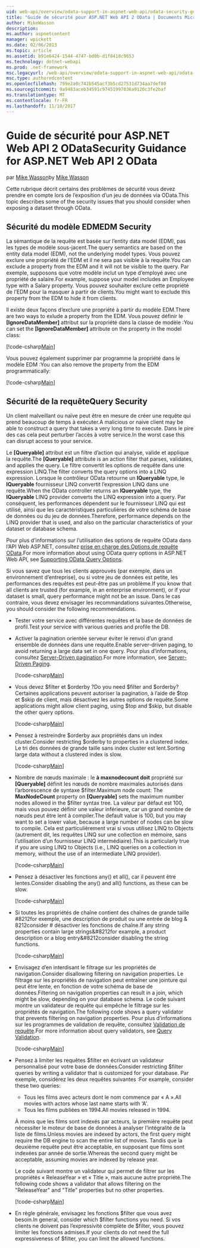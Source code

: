 ```yaml
---
uid: web-api/overview/odata-support-in-aspnet-web-api/odata-security-guidance
title: "Guide de sécurité pour ASP.NET Web API 2 OData | Documents Microsoft"
author: MikeWasson
description: 
ms.author: aspnetcontent
manager: wpickett
ms.date: 02/06/2013
ms.topic: article
ms.assetid: b91e6424-1544-4747-bd0b-d1f8418c9653
ms.technology: dotnet-webapi
ms.prod: .net-framework
msc.legacyurl: /web-api/overview/odata-support-in-aspnet-web-api/odata-security-guidance
msc.type: authoredcontent
ms.openlocfilehash: 799e2a0c742b545acf3b5cd27531d734aa7def80
ms.sourcegitcommit: 9a9483aceb34591c97451997036a9120c3fe2baf
ms.translationtype: MT
ms.contentlocale: fr-FR
ms.lasthandoff: 11/10/2017
---
```

<a name="security-guidance-for-aspnet-web-api-2-odata"></a><span data-ttu-id="2ce0d-102">Guide de sécurité pour ASP.NET Web API 2 OData</span><span class="sxs-lookup"><span data-stu-id="2ce0d-102">Security Guidance for ASP.NET Web API 2 OData</span></span>
====================
<span data-ttu-id="2ce0d-103">par [Mike Wasson](https://github.com/MikeWasson)</span><span class="sxs-lookup"><span data-stu-id="2ce0d-103">by [Mike Wasson](https://github.com/MikeWasson)</span></span>

<span data-ttu-id="2ce0d-104">Cette rubrique décrit certains des problèmes de sécurité vous devez prendre en compte lors de l’exposition d’un jeu de données via OData.</span><span class="sxs-lookup"><span data-stu-id="2ce0d-104">This topic describes some of the security issues that you should consider when exposing a dataset through OData.</span></span>

## <a name="edm-security"></a><span data-ttu-id="2ce0d-105">Sécurité du modèle EDM</span><span class="sxs-lookup"><span data-stu-id="2ce0d-105">EDM Security</span></span>

<span data-ttu-id="2ce0d-106">La sémantique de la requête est basée sur l’entity data model (EDM), pas les types de modèle sous-jacent.</span><span class="sxs-lookup"><span data-stu-id="2ce0d-106">The query semantics are based on the entity data model (EDM), not the underlying model types.</span></span> <span data-ttu-id="2ce0d-107">Vous pouvez exclure une propriété de l’EDM et il ne sera pas visible à la requête.</span><span class="sxs-lookup"><span data-stu-id="2ce0d-107">You can exclude a property from the EDM and it will not be visible to the query.</span></span> <span data-ttu-id="2ce0d-108">Par exemple, supposons que votre modèle inclut un type d’employé avec une propriété de salaire.</span><span class="sxs-lookup"><span data-stu-id="2ce0d-108">For example, suppose your model includes an Employee type with a Salary property.</span></span> <span data-ttu-id="2ce0d-109">Vous pouvez souhaiter exclure cette propriété de l’EDM pour la masquer à partir de clients.</span><span class="sxs-lookup"><span data-stu-id="2ce0d-109">You might want to exclude this property from the EDM to hide it from clients.</span></span>

<span data-ttu-id="2ce0d-110">Il existe deux façons d’exclure une propriété à partir du modèle EDM.</span><span class="sxs-lookup"><span data-stu-id="2ce0d-110">There are two ways to exlude a property from the EDM.</span></span> <span data-ttu-id="2ce0d-111">Vous pouvez définir le **[IgnoreDataMember]** attribut sur la propriété dans la classe de modèle :</span><span class="sxs-lookup"><span data-stu-id="2ce0d-111">You can set the **[IgnoreDataMember]** attribute on the property in the model class:</span></span>

[!code-csharp[Main](odata-security-guidance/samples/sample1.cs)]

<span data-ttu-id="2ce0d-112">Vous pouvez également supprimer par programme la propriété dans le modèle EDM :</span><span class="sxs-lookup"><span data-stu-id="2ce0d-112">You can also remove the property from the EDM programmatically:</span></span>

[!code-csharp[Main](odata-security-guidance/samples/sample2.cs)]

## <a name="query-security"></a><span data-ttu-id="2ce0d-113">Sécurité de la requête</span><span class="sxs-lookup"><span data-stu-id="2ce0d-113">Query Security</span></span>

<span data-ttu-id="2ce0d-114">Un client malveillant ou naïve peut être en mesure de créer une requête qui prend beaucoup de temps à exécuter.</span><span class="sxs-lookup"><span data-stu-id="2ce0d-114">A malicious or naive client may be able to construct a query that takes a very long time to execute.</span></span> <span data-ttu-id="2ce0d-115">Dans le pire des cas cela peut perturber l’accès à votre service.</span><span class="sxs-lookup"><span data-stu-id="2ce0d-115">In the worst case this can disrupt access to your service.</span></span>

<span data-ttu-id="2ce0d-116">Le **[Queryable]** attribut est un filtre d’action qui analyse, valide et applique la requête.</span><span class="sxs-lookup"><span data-stu-id="2ce0d-116">The **[Queryable]** attribute is an action filter that parses, validates, and applies the query.</span></span> <span data-ttu-id="2ce0d-117">Le filtre convertit les options de requête dans une expression LINQ.</span><span class="sxs-lookup"><span data-stu-id="2ce0d-117">The filter converts the query options into a LINQ expression.</span></span> <span data-ttu-id="2ce0d-118">Lorsque le contrôleur OData retourne un **IQueryable** type, le **IQueryable** fournisseur LINQ convertit l’expression LINQ dans une requête.</span><span class="sxs-lookup"><span data-stu-id="2ce0d-118">When the OData controller returns an **IQueryable** type, the **IQueryable** LINQ provider converts the LINQ expression into a query.</span></span> <span data-ttu-id="2ce0d-119">Par conséquent, les performances dépendent sur le fournisseur LINQ qui est utilisé, ainsi que les caractéristiques particulières de votre schéma de base de données ou du jeu de données.</span><span class="sxs-lookup"><span data-stu-id="2ce0d-119">Therefore, performance depends on the LINQ provider that is used, and also on the particular characteristics of your dataset or database schema.</span></span>

<span data-ttu-id="2ce0d-120">Pour plus d’informations sur l’utilisation des options de requête OData dans l’API Web ASP.NET, consultez [prise en charge des Options de requête OData](supporting-odata-query-options.md).</span><span class="sxs-lookup"><span data-stu-id="2ce0d-120">For more information about using OData query options in ASP.NET Web API, see [Supporting OData Query Options](supporting-odata-query-options.md).</span></span>

<span data-ttu-id="2ce0d-121">Si vous savez que tous les clients approuvés (par exemple, dans un environnement d’entreprise), ou si votre jeu de données est petite, les performances des requêtes est peut-être pas un problème.</span><span class="sxs-lookup"><span data-stu-id="2ce0d-121">If you know that all clients are trusted (for example, in an enterprise environment), or if your dataset is small, query performance might not be an issue.</span></span> <span data-ttu-id="2ce0d-122">Dans le cas contraire, vous devez envisager les recommandations suivantes.</span><span class="sxs-lookup"><span data-stu-id="2ce0d-122">Otherwise, you should consider the following recommendations.</span></span>

- <span data-ttu-id="2ce0d-123">Tester votre service avec différentes requêtes et la base de données de profil.</span><span class="sxs-lookup"><span data-stu-id="2ce0d-123">Test your service with various queries and profile the DB.</span></span>
- <span data-ttu-id="2ce0d-124">Activer la pagination orientée serveur éviter le renvoi d’un grand ensemble de données dans une requête.</span><span class="sxs-lookup"><span data-stu-id="2ce0d-124">Enable server-driven paging, to avoid returning a large data set in one query.</span></span> <span data-ttu-id="2ce0d-125">Pour plus d’informations, consultez [Server-Driven pagination](supporting-odata-query-options.md#server-paging).</span><span class="sxs-lookup"><span data-stu-id="2ce0d-125">For more information, see [Server-Driven Paging](supporting-odata-query-options.md#server-paging).</span></span> 

    [!code-csharp[Main](odata-security-guidance/samples/sample3.cs)]
- <span data-ttu-id="2ce0d-126">Vous devez $filter et $orderby ?</span><span class="sxs-lookup"><span data-stu-id="2ce0d-126">Do you need $filter and $orderby?</span></span> <span data-ttu-id="2ce0d-127">Certaines applications peuvent autoriser la pagination, à l’aide de $top et $skip de client, mais désactivez les autres options de requête.</span><span class="sxs-lookup"><span data-stu-id="2ce0d-127">Some applications might allow client paging, using $top and $skip, but disable the other query options.</span></span> 

    [!code-csharp[Main](odata-security-guidance/samples/sample4.cs)]
- <span data-ttu-id="2ce0d-128">Pensez à restreindre $orderby aux propriétés dans un index cluster.</span><span class="sxs-lookup"><span data-stu-id="2ce0d-128">Consider restricting $orderby to properties in a clustered index.</span></span> <span data-ttu-id="2ce0d-129">Le tri des données de grande taille sans index cluster est lent.</span><span class="sxs-lookup"><span data-stu-id="2ce0d-129">Sorting large data without a clustered index is slow.</span></span> 

    [!code-csharp[Main](odata-security-guidance/samples/sample5.cs)]
- <span data-ttu-id="2ce0d-130">Nombre de nœuds maximale : le **à maxnodecount doit** propriété sur **[Queryable]** définit les nœuds de nombre maximales autorisés dans l’arborescence de syntaxe $filter.</span><span class="sxs-lookup"><span data-stu-id="2ce0d-130">Maximum node count: The **MaxNodeCount** property on **[Queryable]** sets the maximum number nodes allowed in the $filter syntax tree.</span></span> <span data-ttu-id="2ce0d-131">La valeur par défaut est 100, mais vous pouvez définir une valeur inférieure, car un grand nombre de nœuds peut être lent à compiler.</span><span class="sxs-lookup"><span data-stu-id="2ce0d-131">The default value is 100, but you may want to set a lower value, because a large number of nodes can be slow to compile.</span></span> <span data-ttu-id="2ce0d-132">Cela est particulièrement vrai si vous utilisez LINQ to Objects (autrement dit, les requêtes LINQ sur une collection en mémoire, sans l’utilisation d’un fournisseur LINQ intermédiaire).</span><span class="sxs-lookup"><span data-stu-id="2ce0d-132">This is particularly true if you are using LINQ to Objects (i.e., LINQ queries on a collection in memory, without the use of an intermediate LINQ provider).</span></span> 

    [!code-csharp[Main](odata-security-guidance/samples/sample6.cs)]
- <span data-ttu-id="2ce0d-133">Pensez à désactiver les fonctions any() et all(), car il peuvent être lentes.</span><span class="sxs-lookup"><span data-stu-id="2ce0d-133">Consider disabling the any() and all() functions, as these can be slow.</span></span> 

    [!code-csharp[Main](odata-security-guidance/samples/sample7.cs)]
- <span data-ttu-id="2ce0d-134">Si toutes les propriétés de chaîne contient des chaînes de grande taille #8212for exemple, une description de produit ou une entrée de blog & 8212consider # désactiver les fonctions de chaîne.</span><span class="sxs-lookup"><span data-stu-id="2ce0d-134">If any string properties contain large strings&#8212for example, a product description or a blog entry&#8212consider disabling the string functions.</span></span> 

    [!code-csharp[Main](odata-security-guidance/samples/sample8.cs)]
- <span data-ttu-id="2ce0d-135">Envisagez d’en interdisant le filtrage sur les propriétés de navigation.</span><span class="sxs-lookup"><span data-stu-id="2ce0d-135">Consider disallowing filtering on navigation properties.</span></span> <span data-ttu-id="2ce0d-136">Le filtrage sur les propriétés de navigation peut entraîner une jointure qui peut être lente, en fonction de votre schéma de base de données.</span><span class="sxs-lookup"><span data-stu-id="2ce0d-136">Filtering on navigation properties can result in a join, which might be slow, depending on your database schema.</span></span> <span data-ttu-id="2ce0d-137">Le code suivant montre un validateur de requête qui empêche le filtrage sur les propriétés de navigation.</span><span class="sxs-lookup"><span data-stu-id="2ce0d-137">The following code shows a query validator that prevents filtering on navigation properties.</span></span> <span data-ttu-id="2ce0d-138">Pour plus d’informations sur les programmes de validation de requête, consultez [Validation de requête](supporting-odata-query-options.md#query-validation).</span><span class="sxs-lookup"><span data-stu-id="2ce0d-138">For more information about query validators, see [Query Validation](supporting-odata-query-options.md#query-validation).</span></span> 

    [!code-csharp[Main](odata-security-guidance/samples/sample9.cs)]
- <span data-ttu-id="2ce0d-139">Pensez à limiter les requêtes $filter en écrivant un validateur personnalisé pour votre base de données.</span><span class="sxs-lookup"><span data-stu-id="2ce0d-139">Consider restricting $filter queries by writing a validator that is customized for your database.</span></span> <span data-ttu-id="2ce0d-140">Par exemple, considérez les deux requêtes suivantes :</span><span class="sxs-lookup"><span data-stu-id="2ce0d-140">For example, consider these two queries:</span></span> 

    - <span data-ttu-id="2ce0d-141">Tous les films avec acteurs dont le nom commence par « A ».</span><span class="sxs-lookup"><span data-stu-id="2ce0d-141">All movies with actors whose last name starts with ‘A'.</span></span>
    - <span data-ttu-id="2ce0d-142">Tous les films publiées en 1994.</span><span class="sxs-lookup"><span data-stu-id="2ce0d-142">All movies released in 1994.</span></span>

    <span data-ttu-id="2ce0d-143">À moins que les films sont indexés par acteurs, la première requête peut nécessiter le moteur de base de données à analyser l’intégralité de la liste de films.</span><span class="sxs-lookup"><span data-stu-id="2ce0d-143">Unless movies are indexed by actors, the first query might require the DB engine to scan the entire list of movies.</span></span> <span data-ttu-id="2ce0d-144">Tandis que la deuxième requête peut être acceptable, en supposant que films sont indexées par année de sortie.</span><span class="sxs-lookup"><span data-stu-id="2ce0d-144">Whereas the second query might be acceptable, assuming movies are indexed by release year.</span></span>

    <span data-ttu-id="2ce0d-145">Le code suivant montre un validateur qui permet de filtrer sur les propriétés « ReleaseYear » et « Title », mais aucune autre propriété.</span><span class="sxs-lookup"><span data-stu-id="2ce0d-145">The following code shows a validator that allows filtering on the "ReleaseYear" and "Title" properties but no other properties.</span></span>

    [!code-csharp[Main](odata-security-guidance/samples/sample10.cs)]
- <span data-ttu-id="2ce0d-146">En règle générale, envisagez les fonctions $filter que vous avez besoin.</span><span class="sxs-lookup"><span data-stu-id="2ce0d-146">In general, consider which $filter functions you need.</span></span> <span data-ttu-id="2ce0d-147">Si vos clients ne doivent pas l’expressivité complète de $filter, vous pouvez limiter les fonctions admises.</span><span class="sxs-lookup"><span data-stu-id="2ce0d-147">If your clients do not need the full expressiveness of $filter, you can limit the allowed functions.</span></span>
